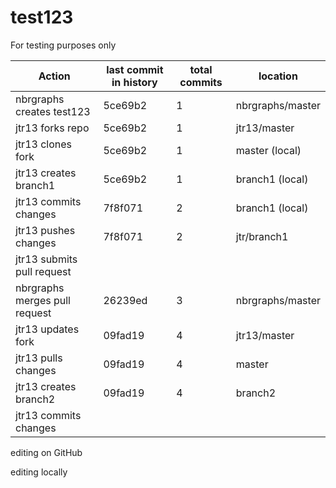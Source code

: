 # test123
For testing purposes only

|Action|last commit in history|total commits|location|
|-|-|-|-|
|nbrgraphs creates test123|5ce69b2|1|nbrgraphs/master|
|jtr13 forks repo|5ce69b2|1|jtr13/master|
|jtr13 clones fork|5ce69b2|1|master (local)|
|jtr13 creates branch1|5ce69b2|1|branch1 (local)|
|jtr13 commits changes|7f8f071|2|branch1 (local)|
|jtr13 pushes changes|7f8f071|2|jtr/branch1|
|jtr13 submits pull request|
|nbrgraphs merges pull request|26239ed|3|nbrgraphs/master|
|jtr13 updates fork|09fad19|4|jtr13/master|
|jtr13 pulls changes|09fad19|4|master|
|jtr13 creates branch2|09fad19|4|branch2|
|jtr13 commits changes|

editing on GitHub

editing locally
